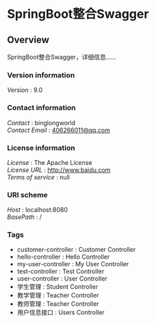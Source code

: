 # SpringBoot整合Swagger


<a name="overview"></a>
## Overview
SpringBoot整合Swagger，详细信息......


### Version information
*Version* : 9.0


### Contact information
*Contact* : binglongworld  
*Contact Email* : 406266011@qq.com


### License information
*License* : The Apache License  
*License URL* : http://www.baidu.com  
*Terms of service* : null


### URI scheme
*Host* : localhost:8080  
*BasePath* : /


### Tags

* customer-controller : Customer Controller
* hello-controller : Hello Controller
* my-user-controller : My User Controller
* test-controller : Test Controller
* user-controller : User Controller
* 学生管理 : Student Controller
* 教学管理 : Teacher Controller
* 教师管理 : Teacher Controller
* 用户信息接口 : Users Controller



